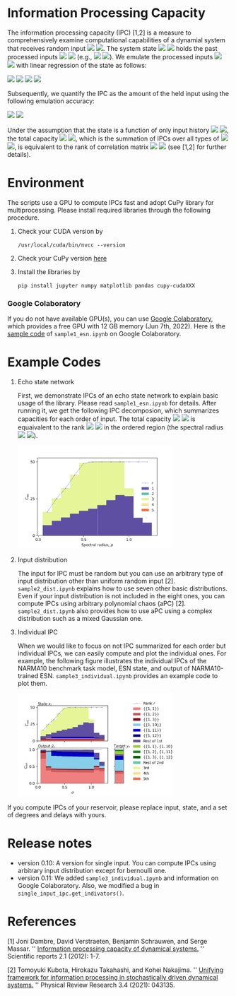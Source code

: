 # Information Processing Capacity
The information processing capacity (IPC) [1,2] is a measure to comprehensively examine computational capabilities of a dynamial system that receives random input 
<img src="https://render.githubusercontent.com/render/math?math={\displaystyle u_t }#gh-light-mode-only">
<img src="https://render.githubusercontent.com/render/math?math={\displaystyle\color{white} u_t }#gh-dark-mode-only">. 
The system state 
<img src="https://render.githubusercontent.com/render/math?math={\displaystyle x_t }#gh-light-mode-only">
<img src="https://render.githubusercontent.com/render/math?math={\displaystyle\color{white} x_t }#gh-dark-mode-only">
holds the past processed inputs 
<img src="https://render.githubusercontent.com/render/math?math={\displaystyle z_t }#gh-light-mode-only">
<img src="https://render.githubusercontent.com/render/math?math={\displaystyle\color{white} z_t }#gh-dark-mode-only"> (e.g.,
<img src="https://render.githubusercontent.com/render/math?math={\displaystyle z_t=u_{t-1},u_{t-2},u_{t-1}u_{t-2} }#gh-light-mode-only">
<img src="https://render.githubusercontent.com/render/math?math={\displaystyle\color{white} z_t=u_{t-1},u_{t-2},u_{t-1}u_{t-2} }#gh-dark-mode-only">). 
We emulate the processed inputs 
<img src="https://render.githubusercontent.com/render/math?math={ z_t }#gh-light-mode-only">
<img src="https://render.githubusercontent.com/render/math?math={\color{white} z_t }#gh-dark-mode-only"> with linear regression of the state as follows: 

<img src="https://render.githubusercontent.com/render/math?math={\displaystyle \hat{w} = \arg\min_w \sum_t (z_t - w^\top\cdot x_t)^2, }#gh-light-mode-only">
<img src="https://render.githubusercontent.com/render/math?math={\displaystyle\color{white} \hat{w} = \arg\min_w \sum_t (z_t - w^\top\cdot x_t)^2, }#gh-dark-mode-only">

<img src="https://render.githubusercontent.com/render/math?math={\displaystyle \hat{z}_t = \hat{w}^\top\cdot x_t. }#gh-light-mode-only">
<img src="https://render.githubusercontent.com/render/math?math={\displaystyle\color{white} \hat{z}_t = \hat{w}^\top\cdot x_t. }#gh-dark-mode-only">

Subsequently, we quantify the IPC as the amount of the held input using the following emulation accuracy: 

<img src="https://render.githubusercontent.com/render/math?math={\displaystyle C = 1 - \frac{\sum_t (\hat{z}_t-z_t)^2}{\sum_t z_t^2}. }#gh-light-mode-only">
<img src="https://render.githubusercontent.com/render/math?math={\displaystyle\color{white} C = 1 - \frac{\sum_t (\hat{z}_t-z_t)^2}{\sum_t z_t^2}. }#gh-dark-mode-only"> 

Under the assumption that the state is a function of only input history 
<img src="https://render.githubusercontent.com/render/math?math={\displaystyle x_t = f(u_{t-1},u_{t-2},\ldots) }#gh-light-mode-only">
<img src="https://render.githubusercontent.com/render/math?math={\displaystyle\color{white} x_t = f(u_{t-1},u_{t-2},\ldots) }#gh-dark-mode-only">, the total capacity 
<img src="https://render.githubusercontent.com/render/math?math={\displaystyle C_{\rm tot} }#gh-light-mode-only">
<img src="https://render.githubusercontent.com/render/math?math={\displaystyle\color{white} C_{\rm tot} }#gh-dark-mode-only">, which is the summation of IPCs over all types of 
<img src="https://render.githubusercontent.com/render/math?math={\displaystyle z_t }#gh-light-mode-only">
<img src="https://render.githubusercontent.com/render/math?math={\displaystyle\color{white} z_t }#gh-dark-mode-only">, is equivalent to the rank of correlation matrix 
<img src="https://render.githubusercontent.com/render/math?math={\displaystyle r }#gh-light-mode-only">
<img src="https://render.githubusercontent.com/render/math?math={\displaystyle\color{white} r }#gh-dark-mode-only"> (see [1,2] for further details). 


# Environment
The scripts use a GPU to compute IPCs fast and adopt CuPy library for multiprocessing. 
Please install required libraries through the following procedure. 
1. Check your CUDA version by 
    ```
    /usr/local/cuda/bin/nvcc --version
    ```
2. Check your CuPy version 
<a href="https://docs.cupy.dev/en/stable/install.html#installing-cupy" target="_blank" rel="noopener noreferrer">here</a>

3. Install the libraries by 
    ```
    pip install jupyter numpy matplotlib pandas cupy-cudaXXX
    ```

### Google Colaboratory
If you do not have available GPU(s), you can use <a href="https://colab.research.google.com/?utm_source=scs-index" target="_blank" rel="noopener noreferrer">Google Colaboratory</a>, 
which provides a free GPU with 12 GB memory (Jun 7th, 2022). 
Here is the 
<a href="https://colab.research.google.com/drive/13gzqOcnnejuJYh6yAPlX2bksWFQSFzNP?usp=sharing" target="_blank" rel="noopener noreferrer">sample code</a> of `sample1_esn.ipynb` on Google Colaboratory. 

# Example Codes
1. Echo state network

    First, we demonstrate IPCs of an echo state network to explain basic usage of the library. 
    Please read `sample1_esn.ipynb` for details. 
    After running it, we get the following IPC decomposion, which summarizes capacities for each order of input. 
    The total capacity 
    <img src="https://render.githubusercontent.com/render/math?math={\displaystyle C_{\rm tot} }#gh-light-mode-only">
    <img src="https://render.githubusercontent.com/render/math?math={\displaystyle\color{white} C_{\rm tot} }#gh-dark-mode-only">
    is equaivalent to the rank 
    <img src="https://render.githubusercontent.com/render/math?math={\displaystyle r }#gh-light-mode-only">
    <img src="https://render.githubusercontent.com/render/math?math={\displaystyle\color{white} r }#gh-dark-mode-only"> in the ordered region 
    (the spectral radius <img src="https://render.githubusercontent.com/render/math?math={\displaystyle \rho<1.0 }#gh-light-mode-only">
    <img src="https://render.githubusercontent.com/render/math?math={\displaystyle\color{white} \rho<1.0 }#gh-dark-mode-only">). 

    <img src="sample1.png" width=350>
    
2. Input distribution

    The input for IPC must be random but you can use an arbitrary type of input distribution other than uniform random input [2]. 
    `sample2_dist.ipynb` explains how to use seven other basic distributions. 
    Even if your input distribution is not included in the eight ones, you can compute IPCs using arbitrary polynomial chaos (aPC) [2]. 
    `sample2_dist.ipynb` also provides how to use aPC using a complex distribution such as a mixed Gaussian one. 

3. Individual IPC

    When we would like to focus on not IPC summarized for each order but individual IPCs, we can easily compute and plot the individual ones. 
    For example, the following figure illustrates the individual IPCs of the NARMA10 benchmark task model, ESN state, and output of NARMA10-trained ESN. 
    `sample3_individual.ipynb` provides an example code to plot them. 

    <img src="sample3_individual.png" width=350>


    

If you compute IPCs of your reservoir, please replace input, state, and a set of degrees and delays with yours. 

# Release notes
- version 0.10: 
A version for single input. 
You can compute IPCs using arbitrary input distribution except for bernoulli one. 
- version 0.11: 
We added `sample3_individual.ipynb` and information on Google Colaboratory. 
Also, we modified a bug in `single_input_ipc.get_indivators()`. 

# References 
[1] Joni Dambre, David Verstraeten, Benjamin Schrauwen, and Serge Massar. ''
<a href="https://www.nature.com/articles/srep00514" target="_blank" rel="noopener noreferrer">Information processing capacity of dynamical systems.</a>
'' Scientific reports 2.1 (2012): 1-7.

[2] Tomoyuki Kubota, Hirokazu Takahashi, and Kohei Nakajima. ''
<a href="https://journals.aps.org/prresearch/abstract/10.1103/PhysRevResearch.3.043135" target="_blank" rel="noopener noreferrer">Unifying framework for information processing in stochastically driven dynamical systems.</a>
'' Physical Review Research 3.4 (2021): 043135.
